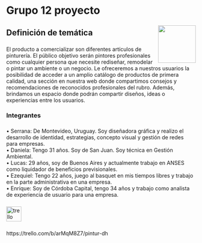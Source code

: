 <h1 align="left">Grupo 12 proyecto</h1>

###

<img align="right" height="100" src="https://i.postimg.cc/JzChH7gV/LOGO-PINTUR.png"  />

###

<h2 align="left">Definición de temática</h2>

###

<p align="left">El producto a comercializar son diferentes artículos de pinturería. El público objetivo serán pintores profesionales como cualquier persona que necesite rediseñar, remodelar o pintar un ambiente o un negocio. Le ofreceremos a nuestros usuarios la posibilidad de acceder a un amplio catálogo de productos de primera calidad, una sección en nuestra web donde compartimos consejos y recomendaciones de reconocidos profesionales del rubro. Además, brindamos un espacio donde podrán compartir diseños, ideas o experiencias entre los usuarios.</p>

###

<h3 align="left">Integrantes</h3>

###

<p align="left">• Serrana: De Montevideo, Uruguay. Soy diseñadora gráfica y realizo el desarrollo de identidad, estrategias, concepto visual y gestión de redes para empresas. <br>• Daniela: Tengo 31 años. Soy de San Juan. Soy técnica en Gestión Ambiental. <br>• Lucas: 29 años, soy de Buenos Aires y actualmente trabajo en ANSES como liquidador de beneficios previsionales. <br>• Ezequiel: Tengo 22 años, juego al basquet en mis tiempos libres y trabajo en la parte administrativa en una empresa. <br>• Enrique: Soy de Córdoba Capital, tengo 34 años y trabajo como analista de experiencia de usuario para una empresa.</p>

###

<div align="left">
  <img src="https://cdn.jsdelivr.net/gh/devicons/devicon/icons/trello/trello-plain.svg" height="40" alt="trello logo"  />
</div>

###

<p align="left">https://trello.com/b/arMqM8Z7/pintur-dh</p>

###
